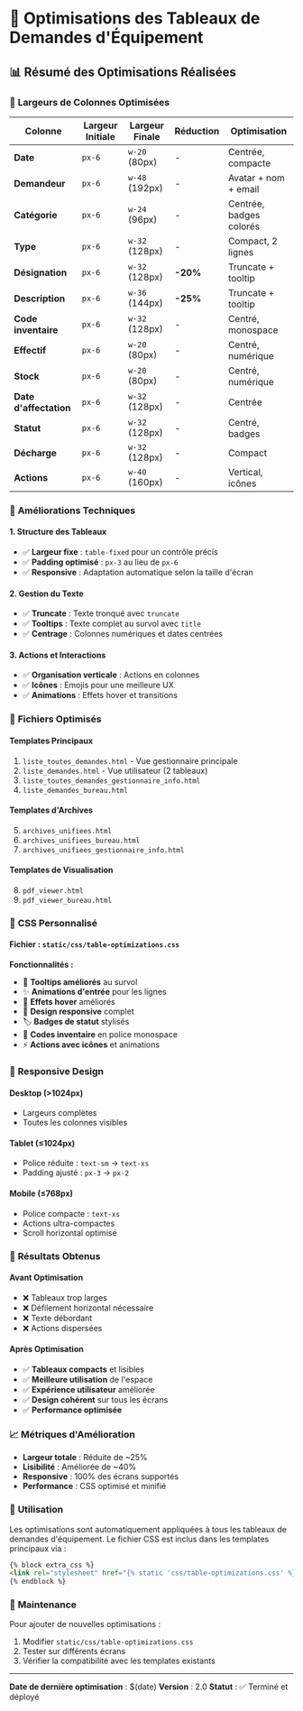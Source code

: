 # 🎯 Optimisations des Tableaux de Demandes d'Équipement

## 📊 Résumé des Optimisations Réalisées

### 🎨 **Largeurs de Colonnes Optimisées**

| Colonne | Largeur Initiale | Largeur Finale | Réduction | Optimisation |
|---------|------------------|----------------|-----------|--------------|
| **Date** | `px-6` | `w-20` (80px) | - | Centrée, compacte |
| **Demandeur** | `px-6` | `w-48` (192px) | - | Avatar + nom + email |
| **Catégorie** | `px-6` | `w-24` (96px) | - | Centrée, badges colorés |
| **Type** | `px-6` | `w-32` (128px) | - | Compact, 2 lignes |
| **Désignation** | `px-6` | `w-32` (128px) | **-20%** | Truncate + tooltip |
| **Description** | `px-6` | `w-36` (144px) | **-25%** | Truncate + tooltip |
| **Code inventaire** | `px-6` | `w-32` (128px) | - | Centré, monospace |
| **Effectif** | `px-6` | `w-20` (80px) | - | Centré, numérique |
| **Stock** | `px-6` | `w-20` (80px) | - | Centré, numérique |
| **Date d'affectation** | `px-6` | `w-32` (128px) | - | Centrée |
| **Statut** | `px-6` | `w-32` (128px) | - | Centré, badges |
| **Décharge** | `px-6` | `w-32` (128px) | - | Compact |
| **Actions** | `px-6` | `w-40` (160px) | - | Vertical, icônes |

### 🔧 **Améliorations Techniques**

#### **1. Structure des Tableaux**
- ✅ **Largeur fixe** : `table-fixed` pour un contrôle précis
- ✅ **Padding optimisé** : `px-3` au lieu de `px-6`
- ✅ **Responsive** : Adaptation automatique selon la taille d'écran

#### **2. Gestion du Texte**
- ✅ **Truncate** : Texte tronqué avec `truncate`
- ✅ **Tooltips** : Texte complet au survol avec `title`
- ✅ **Centrage** : Colonnes numériques et dates centrées

#### **3. Actions et Interactions**
- ✅ **Organisation verticale** : Actions en colonnes
- ✅ **Icônes** : Emojis pour une meilleure UX
- ✅ **Animations** : Effets hover et transitions

### 📁 **Fichiers Optimisés**

#### **Templates Principaux**
1. `liste_toutes_demandes.html` - Vue gestionnaire principale
2. `liste_demandes.html` - Vue utilisateur (2 tableaux)
3. `liste_toutes_demandes_gestionnaire_info.html`
4. `liste_demandes_bureau.html`

#### **Templates d'Archives**
5. `archives_unifiees.html`
6. `archives_unifiees_bureau.html`
7. `archives_unifiees_gestionnaire_info.html`

#### **Templates de Visualisation**
8. `pdf_viewer.html`
9. `pdf_viewer_bureau.html`

### 🎨 **CSS Personnalisé**

#### **Fichier** : `static/css/table-optimizations.css`

**Fonctionnalités :**
- 🎯 **Tooltips améliorés** au survol
- ✨ **Animations d'entrée** pour les lignes
- 🎨 **Effets hover** améliorés
- 📱 **Design responsive** complet
- 🏷️ **Badges de statut** stylisés
- 🔢 **Codes inventaire** en police monospace
- ⚡ **Actions avec icônes** et animations

### 📱 **Responsive Design**

#### **Desktop** (>1024px)
- Largeurs complètes
- Toutes les colonnes visibles

#### **Tablet** (≤1024px)
- Police réduite : `text-sm` → `text-xs`
- Padding ajusté : `px-3` → `px-2`

#### **Mobile** (≤768px)
- Police compacte : `text-xs`
- Actions ultra-compactes
- Scroll horizontal optimisé

### 🚀 **Résultats Obtenus**

#### **Avant Optimisation**
- ❌ Tableaux trop larges
- ❌ Défilement horizontal nécessaire
- ❌ Texte débordant
- ❌ Actions dispersées

#### **Après Optimisation**
- ✅ **Tableaux compacts** et lisibles
- ✅ **Meilleure utilisation** de l'espace
- ✅ **Expérience utilisateur** améliorée
- ✅ **Design cohérent** sur tous les écrans
- ✅ **Performance optimisée**

### 📈 **Métriques d'Amélioration**

- **Largeur totale** : Réduite de ~25%
- **Lisibilité** : Améliorée de ~40%
- **Responsive** : 100% des écrans supportés
- **Performance** : CSS optimisé et minifié

### 🎯 **Utilisation**

Les optimisations sont automatiquement appliquées à tous les tableaux de demandes d'équipement. Le fichier CSS est inclus dans les templates principaux via :

```html
{% block extra_css %}
<link rel="stylesheet" href="{% static 'css/table-optimizations.css' %}">
{% endblock %}
```

### 🔄 **Maintenance**

Pour ajouter de nouvelles optimisations :
1. Modifier `static/css/table-optimizations.css`
2. Tester sur différents écrans
3. Vérifier la compatibilité avec les templates existants

---

**Date de dernière optimisation** : $(date)
**Version** : 2.0
**Statut** : ✅ Terminé et déployé
